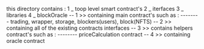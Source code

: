 this directory contains :
1 _ toop level smart contract's
2 _ iterfaces
3 _ libraries
4 _ blockOracle
-- 1 >> containing main contract's such as :
-------- trading, wrapper, storage, blockers(users), block(NFTS)
-- 2 >> containing all of the existing contracts interfaces
-- 3 >> contains helpers contract's such as :
-------- priceCalculation contract
-- 4 >> containing oracle contract
